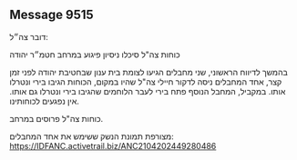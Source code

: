 ## Message 9515

דובר צה״ל:

כוחות צה"ל סיכלו ניסיון פיגוע במרחב חטמ״ר יהודה

בהמשך לדיווח הראשוני, שני מחבלים הגיעו לצומת בית ענון שבחטיבת יהודה לפני זמן קצר, אחד המחבלים ניסה לדקור חיילי צה"ל שהיו במקום, הכוחות הגיבו בירי ונטרלו אותו. 
במקביל, המחבל הנוסף פתח בירי לעבר הלוחמים שהגיבו בירי ונטרלו גם אותו. אין נפגעים לכוחותינו.

כוחות צה"ל פרוסים במרחב.

מצורפת תמונת הנשק ששימש את אחד המחבלים: https://IDFANC.activetrail.biz/ANC2104202449280486

